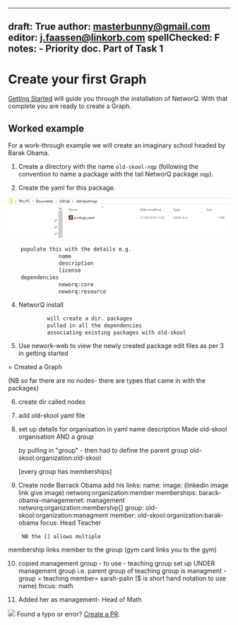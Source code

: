 
---
draft: True
author: masterbunny@gmail.com
editor: j.faassen@linkorb.com
spellChecked: F
notes:  - Priority doc. Part of Task 1
---

# Create your first Graph

[Getting Started](getting-started.md) will guide you through the installation of NetworQ. With that complete you are ready to create a Graph.


## Worked example

For a work-through example we will create an imaginary school headed by Barak Obama.


1. Create a directory with the name `old-skool-nqp` 
(following the convention to name a package with the tail NetworQ package `nqp`).

2. Create the yaml for this package.

![Create Yaml](/images/createYaml.PNG) 

		populate this with the details e.g.
					name
					description
					license
		dependencies
					neworq:core
					neworq:resource
4. NetworQ install

				will create a dir. packages
				pulled in all the dependencies
				associating existing packages with old-skool 

5. Use nework-web to view the newly created package
				edit files as per 3 in getting started


 = Created a Graph


(NB so far there are no nodes- there are types that came in with the packages)

6. create dir called nodes
7. add old-skool yaml file
8. set up details for organisation in yaml
			name
			description
			Made old-skool organisation AND a group

	by pulling in "group" - then had to define the parent group old-skool:organization:old-skool


	[every group has memberships]

9. Create node Barrack Obama
			add his links:
			name: 
			image: (linkedin image link give image)
			networq:organization:member
			memberships:
				barack-obama-managemenet:
				management
				networq:organization:membership[]
					group: old-skool:organization:managment
					member: old-skool:organization:barak-obama
					focus: Head Teacher


		NB the [] allows multiple

membership links member to the group (gym card links you to the gym)

10. copied management group - to use - teaching group set up UNDER management group i.e. parent group of teaching group is managment - 
group = teaching
member= sarah-palin ($ is short hand notation to use name)
focus: math

11. Added her as management- Head of Math



<img src="https://github.com/favicon.ico" width="48"> Found a typo or error? [Create a PR](https://github.com/networq/www.networq.io).








